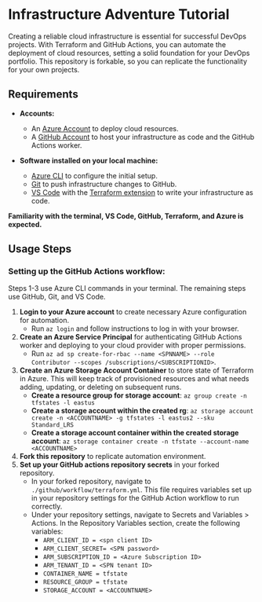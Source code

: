 # Infrastructure Adventure Tutorial

Creating a reliable cloud infrastructure is essential for successful DevOps projects. With Terraform and GitHub Actions, you can automate the deployment of cloud resources, setting a solid foundation for your DevOps portfolio. This repository is forkable, so you can replicate the functionality for your own projects.

## Requirements

- **Accounts:**

  - An [Azure Account](https://azure.microsoft.com/en-us/free/) to deploy cloud resources.
  - A [GitHub Account](https://github.com/join) to host your infrastructure as code and the GitHub Actions worker.

- **Software installed on your local machine:**

  - [Azure CLI](https://docs.microsoft.com/en-us/cli/azure/install-azure-cli) to configure the initial setup.
  - [Git](https://git-scm.com/downloads) to push infrastructure changes to GitHub.
  - [VS Code](https://code.visualstudio.com/) with the [Terraform extension](https://marketplace.visualstudio.com/items?itemName=HashiCorp.terraform) to write your infrastructure as code.

**Familiarity with the terminal, VS Code, GitHub, Terraform, and Azure is expected.**

## Usage Steps

### Setting up the GitHub Actions workflow:

Steps 1-3 use Azure CLI commands in your terminal. The remaining steps use GitHub, Git, and VS Code.

1. **Login to your Azure account** to create necessary Azure configuration for automation.
   - Run `az login` and follow instructions to log in with your browser.
2. **Create an Azure Service Principal** for authenticating GitHub Actions worker and deploying to your cloud provider with proper permissions.
   - Run `az ad sp create-for-rbac --name <SPNNAME> --role Contributor --scopes /subscriptions/<SUBSCRIPTIONID>`.
3. **Create an Azure Storage Account Container** to store state of Terraform in Azure. This will keep track of provisioned resources and what needs adding, updating, or deleting on subsequent runs.
   - **Create a resource group for storage account**: `az group create -n tfstates -l eastus`
   - **Create a storage account within the created rg**: `az storage account create -n <ACCOUNTNAME> -g tfstates -l eastus2 --sku Standard_LRS`
   - **Create a storage account container within the created storage account**: `az storage container create -n tfstate --account-name <ACCOUNTNAME>`
4. **Fork this repository** to replicate automation environment.
5. **Set up your GitHub actions repository secrets** in your forked repository.
   - In your forked repository, navigate to `./github/workflow/terraform.yml`. This file requires variables set up in your repository settings for the GitHub Action workflow to run correctly.
   - Under your repository settings, navigate to Secrets and Variables > Actions. In the Repository Variables section, create the following variables:
     - `ARM_CLIENT_ID = <spn client ID>`
     - `ARM_CLIENT_SECRET= <SPN password>`
     - `ARM_SUBSCRIPTION_ID = <Azure Subscription ID>`
     - `ARM_TENANT_ID = <SPN tenant ID>`
     - `CONTAINER_NAME = tfstate`
     - `RESOURCE_GROUP = tfstate`
     - `STORAGE_ACCOUNT = <ACCOUNTNAME>`
